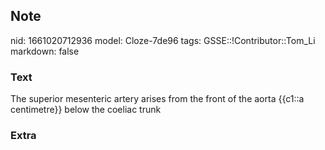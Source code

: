 ## Note
nid: 1661020712936
model: Cloze-7de96
tags: GSSE::!Contributor::Tom_Li
markdown: false

### Text
<div>
  The superior mesenteric artery arises from the front of the aorta
  {{c1::a centimetre}} below the coeliac trunk
</div>

### Extra

